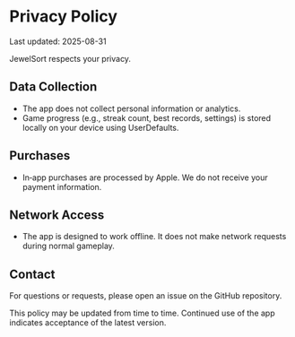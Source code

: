 # Privacy Policy

Last updated: 2025-08-31

JewelSort respects your privacy.

## Data Collection
- The app does not collect personal information or analytics.
- Game progress (e.g., streak count, best records, settings) is stored locally on your device using UserDefaults.

## Purchases
- In‑app purchases are processed by Apple. We do not receive your payment information.

## Network Access
- The app is designed to work offline. It does not make network requests during normal gameplay.

## Contact
For questions or requests, please open an issue on the GitHub repository.

This policy may be updated from time to time. Continued use of the app indicates acceptance of the latest version.
